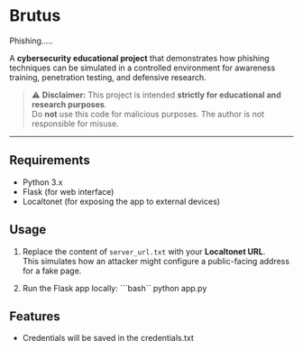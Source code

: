 # Brutus
Phishing.....

A **cybersecurity educational project** that demonstrates how phishing techniques can be simulated in a controlled environment for awareness training, penetration testing, and defensive research.

> ⚠️ **Disclaimer:** This project is intended **strictly for educational and research purposes**.  
> Do **not** use this code for malicious purposes. The author is not responsible for misuse.

---

## Requirements
- Python 3.x  
- Flask (for web interface)  
- Localtonet (for exposing the app to external devices)

## Usage

1. Replace the content of `server_url.txt` with your **Localtonet URL**.  
   This simulates how an attacker might configure a public-facing address for a fake page.  

2. Run the Flask app locally:
   ```bash``
   python app.py

## Features
- Credentials will be saved in the credentials.txt